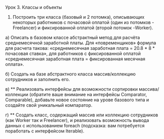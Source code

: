 Урок 3. Классы и объекты

1. Построить три класса (базовый и 2 потомка), описывающих некоторых работников с почасовой оплатой (один из потомков -
   Freelancer) и фиксированной оплатой (второй потомок -Worker).


 а) Описать в базовом классе абстрактный метод для расчёта среднемесячной заработной платы.
   Для «повременщиков» формула для расчета такова: «среднемесячная заработная плата = 20.8 * 8 * почасовая ставка», для
   работников с фиксированной оплатой «среднемесячная заработная плата = фиксированная месячная оплата».


б) Создать на базе абстрактного класса массив/коллекцию сотрудников и заполнить его.


в) ** Реализовать интерфейсы для возможности сортировки массива/коллекции (обратите ваше внимание на интерфейсы
   Comparator, Comparable), добавьте новое состояние на урове базового типа и создайте свой уникальный компаратор.


 г) ** Создать класс, содержащий массив или коллекцию сотрудников (как Worker так и Freelancer), и реализовать
   возможность вывода данных с использованием foreach (подсказка: вам потребуется поработать с интерфейсом Iterable).